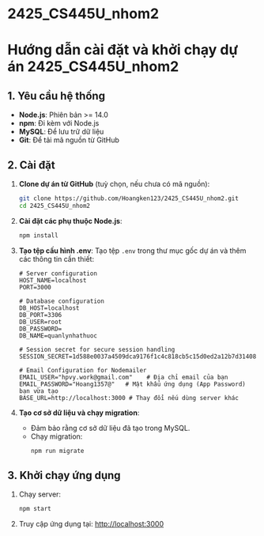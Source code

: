 ﻿# 2425_CS445U_nhom2
# Hướng dẫn cài đặt và khởi chạy dự án 2425_CS445U_nhom2

## 1. Yêu cầu hệ thống
- **Node.js**: Phiên bản >= 14.0
- **npm**: Đi kèm với Node.js
- **MySQL**: Để lưu trữ dữ liệu
- **Git**: Để tải mã nguồn từ GitHub 

## 2. Cài đặt
1. **Clone dự án từ GitHub** (tuỳ chọn, nếu chưa có mã nguồn):
    ```bash
    git clone https://github.com/Hoangken123/2425_CS445U_nhom2.git
    cd 2425_CS445U_nhom2
    ```

2. **Cài đặt các phụ thuộc Node.js**:
    ```bash
    npm install
    ```

3. **Tạo tệp cấu hình .env**:
    Tạo tệp `.env` trong thư mục gốc dự án và thêm các thông tin cần thiết:
    ```env
    # Server configuration
    HOST_NAME=localhost
    PORT=3000

    # Database configuration
    DB_HOST=localhost
    DB_PORT=3306
    DB_USER=root
    DB_PASSWORD=
    DB_NAME=quanlynhathuoc

    # Session secret for secure session handling
    SESSION_SECRET=1d588e0037a4509dca9176f1c4c818cb5c15d0ed2a12b7d314088eaf9c034c7e

    # Email Configuration for Nodemailer
    EMAIL_USER="hpvy.work@gmail.com"    # Địa chỉ email của bạn
    EMAIL_PASSWORD="Hoang1357@"   # Mật khẩu ứng dụng (App Password) bạn vừa tạo
    BASE_URL=http://localhost:3000 # Thay đổi nếu dùng server khác
    ```

4. **Tạo cơ sở dữ liệu và chạy migration**:
    - Đảm bảo rằng cơ sở dữ liệu đã tạo trong MySQL.
    - Chạy migration:
      ```bash
      npm run migrate
      ```

## 3. Khởi chạy ứng dụng
1. Chạy server:
    ```bash
    npm start
    ```

2. Truy cập ứng dụng tại: [http://localhost:3000](http://localhost:3000)




